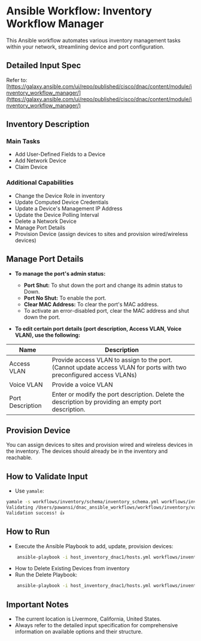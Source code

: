 # Ansible Workflow: Inventory Workflow Manager

This Ansible workflow automates various inventory management tasks within your network, streamlining device and port configuration.

## Detailed Input Spec

Refer to: [https://galaxy.ansible.com/ui/repo/published/cisco/dnac/content/module/inventory_workflow_manager/](https://galaxy.ansible.com/ui/repo/published/cisco/dnac/content/module/inventory_workflow_manager/)

## Inventory Description

### Main Tasks

* Add User-Defined Fields to a Device
* Add Network Device
* Claim Device

### Additional Capabilities

* Change the Device Role in inventory
* Update Computed Device Credentials
* Update a Device's Management IP Address
* Update the Device Polling Interval
* Delete a Network Device
* Manage Port Details
* Provision Device (assign devices to sites and provision wired/wireless devices)

## Manage Port Details

* **To manage the port's admin status:**
    * **Port Shut:** To shut down the port and change its admin status to Down.
    * **Port No Shut:** To enable the port.
    * **Clear MAC Address:** To clear the port's MAC address.
    * To activate an error-disabled port, clear the MAC address and shut down the port.

* **To edit certain port details (port description, Access VLAN, Voice VLAN), use the following:**

| Name         | Description                                                                                                                                                              |
|--------------|--------------------------------------------------------------------------------------------------------------------------------------------------------------------------|
| Access VLAN  | Provide access VLAN to assign to the port. (Cannot update access VLAN for ports with two preconfigured access VLANs)                                                  |
| Voice VLAN   | Provide a voice VLAN                                                                                                                               |
| Port Description | Enter or modify the port description. Delete the description by providing an empty port description.                                                                      |

## Provision Device

You can assign devices to sites and provision wired and wireless devices in the inventory. The devices should already be in the inventory and reachable.

## How to Validate Input

* Use `yamale`:

```bash
yamale -s workflows/inventory/schema/inventory_schema.yml workflows/inventory/vars/inventory_vars.yml 
Validating /Users/pawansi/dnac_ansible_workflows/workflows/inventory/vars/inventory_vars.yml...
Validation success! 👍
```

## How to Run
* Execute the Ansible Playbook to add, update, provision devices:
```bash
    ansible-playbook -i host_inventory_dnac1/hosts.yml workflows/inventory/playbook/inventory_playbook.yml --e VARS_FILE_PATH=../vars/inventory_vars.yml
```

*  How to Delete Existing Devices from inventory
*  Run the Delete Playbook:
```bash
    ansible-playbook -i host_inventory_dnac1/hosts.yml workflows/inventory/playbook/delete_inventory_playbook.yml --e VARS_FILE_PATH=../vars/inventory_vars.yml
```
##  Important Notes
* The current location is Livermore, California, United States.
* Always refer to the detailed input specification for comprehensive information on available options and their structure.